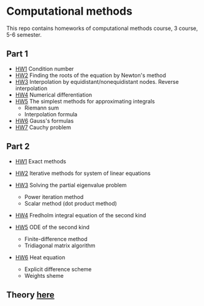 # Computational methods
This repo contains homeworks of computational methods course, 3 course, 5-6 semester.

## Part 1
+ [HW1](https://github.com/Feodoros/ComputationalMethods/blob/master/scripts/FstPart/HW1.ipynb) Condition number 
+ [HW2](https://github.com/Feodoros/ComputationalMethods/blob/master/scripts/FstPart/HW2.ipynb) Finding the roots of the equation by Newton's method
+ [HW3](https://github.com/Feodoros/ComputationalMethods/blob/master/scripts/FstPart/HW3.ipynb) Interpolation by equidistant/nonequidistant nodes. Reverse interpolation
+ [HW4](https://github.com/Feodoros/ComputationalMethods/blob/master/scripts/FstPart/HW4.ipynb) Numerical differentiation
+ [HW5](https://github.com/Feodoros/ComputationalMethods/blob/master/scripts/FstPart/HW5.ipynb) The simplest methods for approximating integrals 
	+ Riemann sum
	+ Interpolation formula
+ [HW6](https://github.com/Feodoros/ComputationalMethods/blob/master/scripts/FstPart/HW6.ipynb) Gauss's formulas
+ [HW7](https://github.com/Feodoros/ComputationalMethods/blob/master/scripts/FstPart/HW7.ipynb) Cauchy problem


## Part 2
 + [HW1](https://github.com/Feodoros/ComputationalMethods/blob/master/scripts/SndPart/HW1.ipynb) Exact methods 
 + [HW2](https://github.com/Feodoros/ComputationalMethods/blob/master/scripts/SndPart/HW2.ipynb) Iterative methods for system of linear equations
 + [HW3](https://github.com/Feodoros/ComputationalMethods/blob/master/scripts/SndPart/HW3.ipynb) Solving the partial eigenvalue problem
 	+ Power iteration method
	+ Scalar method (dot product method)
	
+ [HW4](https://github.com/Feodoros/ComputationalMethods/blob/master/scripts/SndPart/HW4.ipynb) Fredholm integral equation of the second kind
+ [HW5](https://github.com/Feodoros/ComputationalMethods/blob/master/scripts/SndPart/HW5.ipynb) ODE of the second kind
	+ Finite-difference method
	+ Tridiagonal matrix algorithm
+ [HW6](https://github.com/Feodoros/ComputationalMethods/blob/master/scripts/SndPart/HW6.ipynb) Heat equation
	+ Explicit difference scheme
	+ Weights sheme
## Theory [here](https://github.com/Feodoros/ComputationalMethods/blob/master/method_part_1.pdf)
